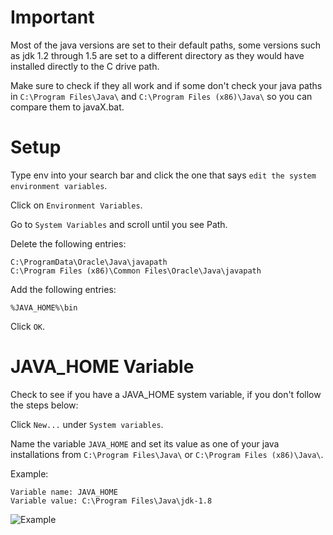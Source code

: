 # Important
Most of the java versions are set to their default paths, some versions such as jdk 1.2 through 1.5 are set to a different directory as they would have installed directly to the C drive path.

Make sure to check if they all work and if some don't check your java paths in `C:\Program Files\Java\` and `C:\Program Files (x86)\Java\` so you can compare them to javaX.bat.

# Setup
Type env into your search bar and click the one that says `edit the system environment variables`.

Click on `Environment Variables`.

Go to `System Variables` and scroll until you see Path.

Delete the following entries:
```
C:\ProgramData\Oracle\Java\javapath
C:\Program Files (x86)\Common Files\Oracle\Java\javapath
```

Add the following entries:
```
%JAVA_HOME%\bin
```

Click `OK`.

# JAVA_HOME Variable
Check to see if you have a JAVA_HOME system variable, if you don't follow the steps below:

Click `New...` under `System variables`.

Name the variable `JAVA_HOME` and set its value as one of your java installations from `C:\Program Files\Java\` or `C:\Program Files (x86)\Java\`.

Example:
```
Variable name: JAVA_HOME
Variable value: C:\Program Files\Java\jdk-1.8
```
![Example](https://i.imgur.com/7O771a2.png)